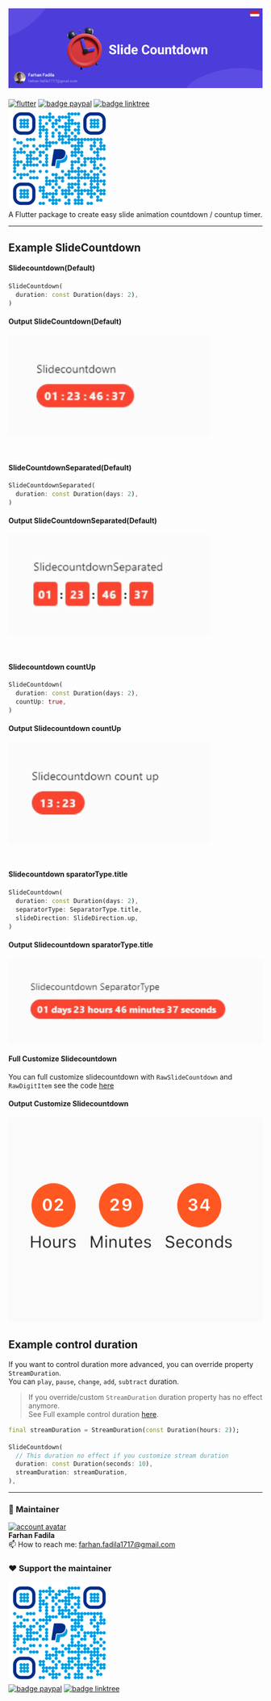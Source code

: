 ## [![cover][]][pubdev]
[![flutter][]][web flutter] [![badge paypal][]][paypal account] [![badge linktree][]][linktree account] <br>
[![qr-paypal][]][paypal account]
<br>
A Flutter package to create easy slide animation countdown / countup timer.

---

## Example SlideCountdown

#### Slidecountdown(Default)
```dart
SlideCountdown(
  duration: const Duration(days: 2),
)
```
#### Output SlideCountdown(Default)
[![slidecountdown][]][slidecountdown]

<br>

#### SlideCountdownSeparated(Default)
```dart
SlideCountdownSeparated(
  duration: const Duration(days: 2),
)
```
#### Output SlideCountdownSeparated(Default)
[![slidecountdown separated][]][slidecountdown separated]

<br>

#### Slidecountdown countUp
```dart
SlideCountdown(
  duration: const Duration(days: 2),
  countUp: true,
)
```
#### Output Slidecountdown countUp
[![slidecountdown countup][]][slidecountdown countup]

<br>

#### Slidecountdown sparatorType.title
```dart
SlideCountdown(
  duration: const Duration(days: 2),
  separatorType: SeparatorType.title,
  slideDirection: SlideDirection.up,
)
```
#### Output Slidecountdown sparatorType.title
[![slidecountdown separatortype][]][slidecountdown separatortype]

#### Full Customize Slidecountdown
You can full customize slidecountdown with `RawSlideCountdown` and `RawDigitItem`
see the code [here](https://github.com/farhanfadila1717/slide_countdown/blob/master/example/example_raw_slide_countdown.dart)

#### Output Customize Slidecountdown
[![raw-slidecountdown][]][raw-slidecountdown]


## Example control duration
If you want to control duration more advanced, you can override property `StreamDuration`. <br>
You can `play`, `pause`, `change`, `add`, `subtract` duration.

> If you override/custom `StreamDuration` duration property has no effect anymore. <br>
> See Full example control duration [here](https://github.com/farhanfadila1717/slide_countdown/blob/master/example/example.dart#L111).

```dart
final streamDuration = StreamDuration(const Duration(hours: 2));

SlideCountdown(
  // This duration no effect if you customize stream duration
  duration: const Duration(seconds: 10),
  streamDuration: streamDuration,
),
```


---

### 🚧 Maintainer 
[![account avatar][]][github account] <br>
**Farhan Fadila** <br>
📫 How to reach me: farhan.fadila1717@gmail.com

### ❤️ Support the maintainer
[![qr-paypal][]][paypal account]<br>
[![badge paypal][]][paypal account] [![badge linktree][]][linktree account] 



[cover]:https://raw.githubusercontent.com/farhanfadila1717/flutter_package/master/display/slide_coutdown/slide_countdown.png
[slidecountdown]: https://raw.githubusercontent.com/farhanfadila1717/flutter_package/master/display/slide_coutdown/slidecountdown.gif
[slidecountdown separated]: https://raw.githubusercontent.com/farhanfadila1717/flutter_package/master/display/slide_coutdown/slidecountdown_separated.gif
[slidecountdown countup]: https://raw.githubusercontent.com/farhanfadila1717/flutter_package/master/display/slide_coutdown/slidecountdown_countup.gif
[slidecountdown separatortype]: https://raw.githubusercontent.com/farhanfadila1717/flutter_package/master/display/slide_coutdown/slidecountdown_separatortype.gif 
[pubdev]: https://pub.dev/packages/slide_countdown
[flutter]: https://img.shields.io/badge/Platform-Flutter-02569B?logo=flutter
[web flutter]: https://flutter.dev
[account avatar]: https://avatars.githubusercontent.com/u/43161050?s=80
[github account]: https://github.com/farhanfadila1717
[badge linktree]: https://img.shields.io/badge/Donate-farhanfadila-orange
[linktree account]: https://linktr.ee/farhanfadila
[badge paypal]: https://img.shields.io/badge/Donate-PayPal-00457C?logo=paypal
[paypal account]: https://www.paypal.me/farhanfadila1717
[stream duration]: https://pub.dev/packages/stream_duration
[qr-paypal]: https://raw.githubusercontent.com/farhanfadila1717/flutter_package/master/display/qr-paypal.png
[raw-slidecountdown]: https://raw.githubusercontent.com/farhanfadila1717/flutter_package/master/display/slide_coutdown/raw_slide_countdown.png